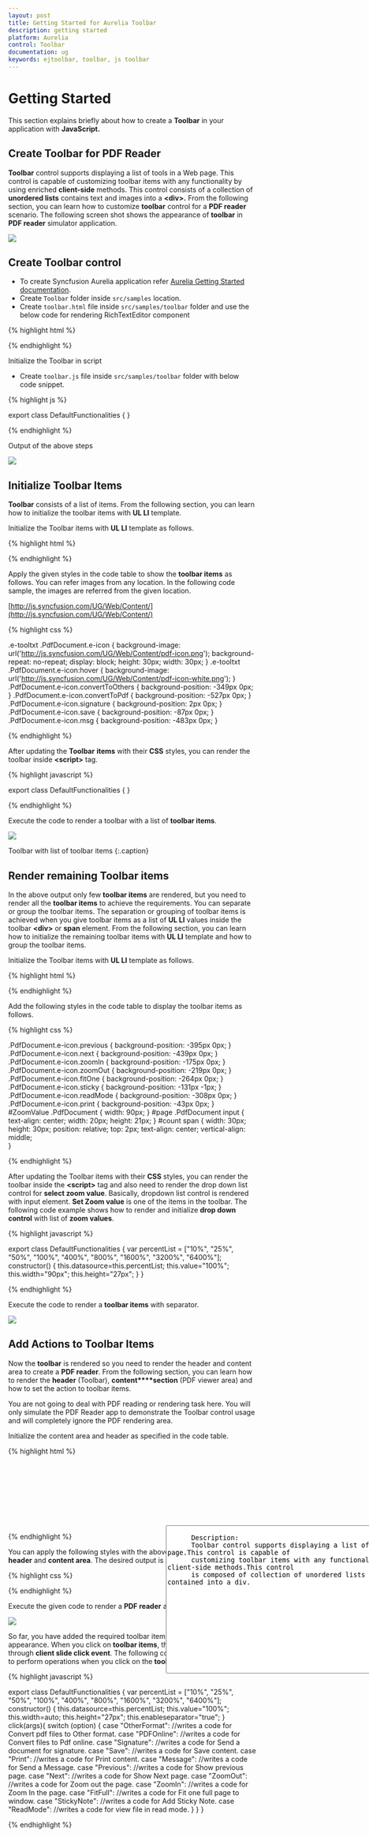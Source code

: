 ```yaml
---
layout: post
title: Getting Started for Aurelia Toolbar
description: getting started
platform: Aurelia
control: Toolbar
documentation: ug
keywords: ejtoolbar, toolbar, js toolbar 
---
```


# Getting Started

This section explains briefly about how to create a **Toolbar** in your application with **JavaScript.**

## Create Toolbar for PDF Reader

**Toolbar** control supports displaying a list of tools in a Web page. This control is capable of customizing toolbar items with any functionality by using enriched **client-side** methods. This control consists of a collection of **unordered lists** contains text and images into a **&lt;div&gt;.** From the following section, you can learn how to customize **toolbar** control for a **PDF reader** scenario. The following screen shot shows the appearance of **toolbar** in **PDF reader** simulator application.

![](/js/Toolbar/Getting-Started_images/Getting-Started_img1.png) 

## Create Toolbar control 

* To create Syncfusion Aurelia application refer [Aurelia Getting Started documentation](https://help.syncfusion.com/aurelia/overview#getting-started "").
* Create `Toolbar` folder inside `src/samples` location.
* Create `toolbar.html` file inside  `src/samples/toolbar` folder and use the below code for rendering RichTextEditor component 

 
{% highlight html %}
 
 <div id="editingToolbar" ej-toolbar></div>

{% endhighlight %}

Initialize the Toolbar in script

* Create `toolbar.js` file inside `src/samples/toolbar` folder with below code snippet.

{% highlight js %}

export class DefaultFunctionalities { }

{% endhighlight %}

Output of the above steps

![](/js/Toolbar/Getting-Started_images/Getting-Started_img2.png)

## Initialize Toolbar Items

**Toolbar** consists of a list of items. From the following section, you can learn how to initialize the toolbar items with **UL LI** template. 							

Initialize the Toolbar items with **UL LI** template as follows. 

{% highlight html %}

<template>
  <require from="./default-functionalities.css"></require>
  <div>
    <div class="toolbar-default-cols-sample-area">
      <div class="toolbar-default-frame">
        <div class="toolbar-default-control">
          <div class="ctrllabel">
            <div class="ctrltext">Toolbar</div>
          </div>
          <div id="ToolbarItem" ej-toolbar="e-width:100%">
            <!--list of toolbar items-->
            <ul>
              <li id="OtherFormat" title="Convert PDF files to Word or Excel Online..">
                <div class="PdfDocument e-icon convertToOthers "></div>
              </li>
              <li id="PDFOnline" title="Convert files to PDF Online">
                <div class="PdfDocument e-icon convertToPdf "></div>
              </li>
              <li id="Signature" title="Sign, add text or send a document for signature">
                <div class=" PdfDocument e-icon signature "></div>
              </li>
              <li id="Save" title="Save file ( Ctrl+S )">
                <div class=" PdfDocument e-icon save "></div>
              </li>
              <li id="Print" title="Print file ( Ctrl+P ) ">
                <div class=" PdfDocument e-icon print "></div>
              </li>
              <li id="Message" title="Message">
                <div class=" PdfDocument e-icon msg "></div>
              </li>
            </ul>
          </div>
        </div>
      </div>
    </div>
  </div>
</template>

{% endhighlight %}

Apply the given styles in the code table to show the **toolbar items** as follows. You can refer images from any location. In the following code sample, the images are referred from the given location.

[http://js.syncfusion.com/UG/Web/Content/](http://js.syncfusion.com/UG/Web/Content/)

{% highlight css %}

.e-tooltxt .PdfDocument.e-icon {
background-image: url('http://js.syncfusion.com/UG/Web/Content/pdf-icon.png');
background-repeat: no-repeat;
display: block;
height: 30px;
width: 30px;
}
.e-tooltxt .PdfDocument.e-icon:hover {
background-image: url('http://js.syncfusion.com/UG/Web/Content/pdf-icon-white.png');        }
.PdfDocument.e-icon.convertToOthers {
background-position: -349px 0px;
}
.PdfDocument.e-icon.convertToPdf {
background-position: -527px 0px;
}
.PdfDocument.e-icon.signature {
background-position: 2px 0px;
}
.PdfDocument.e-icon.save {
background-position: -87px 0px;
}
.PdfDocument.e-icon.msg {
background-position: -483px 0px;
}

{% endhighlight %}

After updating the **Toolbar** **items** with their **CSS** styles, you can render the toolbar inside **&lt;script&gt;** tag.

{% highlight javascript %}

export class DefaultFunctionalities { }

{% endhighlight %}

Execute the code to render a toolbar with a list of **toolbar items**.

![](/js/Toolbar/Getting-Started_images/Getting-Started_img3.png)

Toolbar with list of toolbar items
{:.caption}

## Render remaining Toolbar items

In the above output only few **toolbar items** are rendered, but you need to render all the **toolbar items** to achieve the requirements. You can separate or group the toolbar items. The separation or grouping of toolbar items is achieved when you give toolbar items as a list of **UL LI** values inside the toolbar **&lt;div&gt;** or **span** element. From the following section, you can learn how to initialize the remaining toolbar items with **UL LI** template and how to group the toolbar items. 

Initialize the Toolbar items with **UL LI** template as follows.

{% highlight html %}

<template>
  <require from="./default-functionalities.css"></require>
  <div>
    <div class="toolbar-default-cols-sample-area">
      <div class="toolbar-default-frame">
        <div class="toolbar-default-control">
          <div class="ctrllabel">
            <div class="ctrltext">Toolbar</div>
          </div>
          <div id="ToolbarItem" ej-toolbar="e-width:100%;e-enableseparator:true">
            <!--list of toolbar items-->
             <ul>
      <li id="Previous" title="Show previous page ( Left Arrow )">
         <div class=" PdfDocument e-icon previous "></div>
      </li>
      <li id="Next" title="Show next page ( Right Arrow )">
         <div class="PdfDocument e-icon next "></div>
      </li>
      <li id="page">
         <div class="PdfDocument">
            <input type="text" value="1" />
         </div>
      </li>
      <li id="count">
         <span>/ 1</span>
      </li>
   </ul>
   <ul>
      <li id="ZoomOut" title="Zoom Out">
         <div class=" PdfDocument e-icon zoomOut "></div>
      </li>
      <li id="ZoomIn" title="Zoom In">
         <div class=" PdfDocument e-icon zoomIn "></div>
      </li>
      <li id="ZoomValue">
         <div class=" PdfDocument">
            <!-- input element for rendering Zoom value dropdown  --> 
           <input type="text" id="selectPercent" ej-drop-down-list="e-data-source.bind:datasource;e-value.bind:value; e-width.bind:width; e-height.bind:height" />
         </div>
      </li>
   </ul>
   <ul>
      <li id="FitFull" title="Fit one full page to window">
         <div class=" PdfDocument e-icon fitOne "></div>
      </li>
      <li id="StickyNote" title="Add stick note ( Ctrl+6 ) ">
         <div class=" PdfDocument e-icon sticky "></div>
      </li>
      <li id="ReadMode" title="View File in Read Mode">
         <div class=" PdfDocument e-icon readMode "></div>
      </li>
   </ul>
          </div>
        </div>
      </div>
    </div>
  </div>
</template>

{% endhighlight %}

Add the following styles in the code table to display the toolbar items as follows. 

{% highlight css %} 

.PdfDocument.e-icon.previous {
    background-position: -395px 0px;
}
.PdfDocument.e-icon.next {
    background-position: -439px 0px;
}
.PdfDocument.e-icon.zoomIn {
    background-position: -175px 0px;
}
.PdfDocument.e-icon.zoomOut {
    background-position: -219px 0px;
}
.PdfDocument.e-icon.fitOne {
    background-position: -264px 0px;
}
.PdfDocument.e-icon.sticky {
    background-position: -131px -1px;
}
.PdfDocument.e-icon.readMode {
    background-position: -308px 0px;
}
.PdfDocument.e-icon.print {
    background-position: -43px 0px;
}
#ZoomValue .PdfDocument {
    width: 90px;
}
#page .PdfDocument input {
    text-align: center;
    width: 20px;
    height: 21px;
}
#count span {
    width: 30px;
    height: 30px;
    position: relative;
    top: 2px;
    text-align: center;
    vertical-align: middle;\
    }
 
{% endhighlight %}

After updating the Toolbar items with their **CSS** styles, you can render the toolbar inside the **&lt;script&gt;** tag and also need to render the drop down list control for **select zoom value**. Basically, dropdown list control is rendered with input element. **Set Zoom value** is one of the items in the toolbar. The following code example shows how to render and initialize **drop down control** with list of **zoom values**.

{% highlight javascript %}

export class DefaultFunctionalities { 
var percentList = ["10%", "25%", "50%", "100%", "400%", "800%", "1600%", "3200%", "6400%"];   
 constructor() {
this.datasource=this.percentList;
this.value="100%";
this.width="90px";
this.height="27px";
 }
}
 
{% endhighlight %}

Execute the code to render a **toolbar items** with separator.

![](/js/Toolbar/Getting-Started_images/Getting-Started_img4.png)

## Add Actions to Toolbar Items

Now the **toolbar** is rendered so you need to render the header and content area to create a **PDF reader**. From the following section, you can learn how to render the **header** (Toolbar), **content****section** (PDF viewer area) and how to set the action to toolbar items.

You are not going to deal with PDF reading or rendering task here. You will only simulate the PDF Reader app to demonstrate the Toolbar control usage and will completely ignore the PDF rendering area.

Initialize the content area and header as specified in the code table.

{% highlight html %}

  <!-- control class used for aligns the pdf reader in center of a page. -->
<div class="control">
 <div class="ctrllabel"></div>
   <!-- Here Initialize the Toolbar items as like above code sample -->    
   <div id="contentSection">
      <textarea id="content" rows="10" cols="30"> 
      Description:
      Toolbar control supports displaying a list of tools within a Web page.This control is capable of 
      customizing toolbar items with any functionality by using enriched client-side methods.This control 
      is composed of collection of unordered lists containing text and images contained into a div.
      </textarea>
   </div>
</div>

{% endhighlight %}

You can apply the following styles with the above styles to design the **PDF header** and **content area**. The desired output is shown as follows.

{% highlight css %}

<style type="text/css" class="cssStyles">

        #content {
            float: left;
            height: 300px;
            width: 628px;
            position: absolute;
        }

        .control {
            margin: 110px 320px 0;
            position: relative;
        }

        .ctrllabel {
            background-image: url("http://js.syncfusion.com/UG/Web/Content/pdf-header.png");
            background-repeat: no-repeat;
            width: 634px;
            height: 32px;
        }

</style>

{% endhighlight %}

Execute the given code to render a **PDF reader** as follows.

![](/js/Toolbar/Getting-Started_images/Getting-Started_img6.png) 

So far, you have added the required toolbar items and configured its appearance. When you click on **toolbar items**, the operation is performed through **client slide click event**. The following code example explains how to perform operations when you click on the **toolbar items**.

{% highlight javascript %}

export class DefaultFunctionalities { 
var percentList = ["10%", "25%", "50%", "100%", "400%", "800%", "1600%", "3200%", "6400%"];   
 constructor() {
this.datasource=this.percentList;
this.value="100%";
this.width=auto;
this.height="27px";
this.enableseparator="true";
 }
 click(args){
     switch (option) {
            case "OtherFormat":
                //writes a code for Convert pdf files to Other format.
            case "PDFOnline":
                //writes a code for Convert files to Pdf online.
            case "Signature":
                //writes a code for Send a document for signature.
            case "Save":
                //writes a code for Save content.
            case "Print":
                //writes a code for Print content.
            case "Message":
                //writes a code for Send a Message.
            case "Previous":
                //writes a code for Show previous page.
            case "Next":
                //writes a code for Show Next page.
            case "ZoomOut":
                //writes a code for Zoom out the page.
            case "ZoomIn":
                //writes a code for Zoom In the page.
            case "FitFull":
                //writes a code for Fit one full page to window.
            case "StickyNote":
                //writes a code for Add Sticky Note.
            case "ReadMode":
                //writes a code for view file in read mode.
        }
 }
}

{% endhighlight %}





